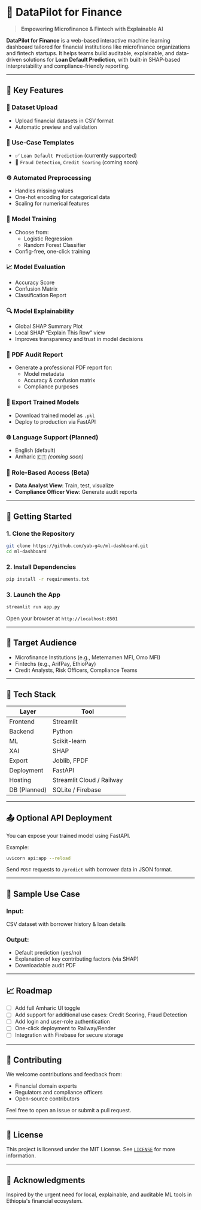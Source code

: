 # 🏦 DataPilot for Finance

> **Empowering Microfinance & Fintech with Explainable AI**

**DataPilot for Finance** is a web-based interactive machine learning dashboard tailored for financial institutions like microfinance organizations and fintech startups. It helps teams build auditable, explainable, and data-driven solutions for **Loan Default Prediction**, with built-in SHAP-based interpretability and compliance-friendly reporting.

---

## 🌟 Key Features

### 📂 Dataset Upload
- Upload financial datasets in CSV format
- Automatic preview and validation

### 🧭 Use-Case Templates
- ✅ `Loan Default Prediction` (currently supported)
- 🚧 `Fraud Detection`, `Credit Scoring` (coming soon)

### ⚙️ Automated Preprocessing
- Handles missing values
- One-hot encoding for categorical data
- Scaling for numerical features

### 🧠 Model Training
- Choose from:
  - Logistic Regression
  - Random Forest Classifier
- Config-free, one-click training

### 📈 Model Evaluation
- Accuracy Score
- Confusion Matrix
- Classification Report

### 🔍 Model Explainability
- Global SHAP Summary Plot
- Local SHAP “Explain This Row” view
- Improves transparency and trust in model decisions

### 📄 PDF Audit Report
- Generate a professional PDF report for:
  - Model metadata
  - Accuracy & confusion matrix
  - Compliance purposes

### 💾 Export Trained Models
- Download trained model as `.pkl`
- Deploy to production via FastAPI

### 🌐 Language Support (Planned)
- English (default)
- Amharic 🇪🇹 *(coming soon)*

### 🔐 Role-Based Access (Beta)
- **Data Analyst View**: Train, test, visualize
- **Compliance Officer View**: Generate audit reports

---

## 🚀 Getting Started

### 1. Clone the Repository

```bash
git clone https://github.com/yab-g4u/ml-dashboard.git
cd ml-dashboard
````

### 2. Install Dependencies

```bash
pip install -r requirements.txt
```

### 3. Launch the App

```bash
streamlit run app.py
```

Open your browser at `http://localhost:8501`

---

## 🎯 Target Audience

* Microfinance Institutions (e.g., Metemamen MFI, Omo MFI)
* Fintechs (e.g., ArifPay, EthioPay)
* Credit Analysts, Risk Officers, Compliance Teams

---

## 🧰 Tech Stack

| Layer        | Tool                      |
| ------------ | ------------------------- |
| Frontend     | Streamlit                 |
| Backend      | Python                    |
| ML           | Scikit-learn              |
| XAI          | SHAP                      |
| Export       | Joblib, FPDF              |
| Deployment   | FastAPI                   |
| Hosting      | Streamlit Cloud / Railway |
| DB (Planned) | SQLite / Firebase         |

---

## 📤 Optional API Deployment

You can expose your trained model using FastAPI.

Example:

```bash
uvicorn api:app --reload
```

Send `POST` requests to `/predict` with borrower data in JSON format.

---

## 📌 Sample Use Case

### Input:

CSV dataset with borrower history & loan details

### Output:

* Default prediction (yes/no)
* Explanation of key contributing factors (via SHAP)
* Downloadable audit PDF

---

## 📈 Roadmap

* [ ] Add full Amharic UI toggle
* [ ] Add support for additional use cases: Credit Scoring, Fraud Detection
* [ ] Add login and user-role authentication
* [ ] One-click deployment to Railway/Render
* [ ] Integration with Firebase for secure storage

---

## 🤝 Contributing

We welcome contributions and feedback from:

* Financial domain experts
* Regulators and compliance officers
* Open-source contributors

Feel free to open an issue or submit a pull request.

---

## 📄 License

This project is licensed under the MIT License. See [`LICENSE`](LICENSE) for more information.

---

## 🙌 Acknowledgments

Inspired by the urgent need for local, explainable, and auditable ML tools in Ethiopia's financial ecosystem.

```


